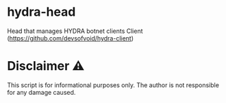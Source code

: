 # hydra-head
Head that manages HYDRA botnet clients
Client (https://github.com/devsofvoid/hydra-client)

# Disclaimer ⚠️
This script is for informational purposes only. The author is not responsible for any damage caused.
